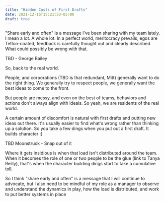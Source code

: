 ```yaml
---
title: "Hidden Costs of First Drafts"
date: 2021-12-16T15:21:53-05:00
draft: true
---
```


"Share early and often" is a message I've been sharing with my team lately. I mean a lot. A whole lot. In a perfect world, meritocracy prevails, egos are Teflon-coated, feedback is carefully thought out and clearly described. What could possibly be wrong with that.

TBD - George Bailey

So, back to the real world.

People, and corporations (TBD is that redundant, Mitt) generally want to do the right thing. We generally try to respect people, we generally want the best ideas to come to the front.

But people are messy, and even on the best of teams, behaviors and actions don't always align with ideals. So yeah, we are residents of the real world.

A certain amount of discomfort is natural with first drafts and putting new ideas out there. It's usually easier to find what's wrong rather than thinking up a solution. So you take a few dings when you put out a first draft. It builds character :)

TBD Moonstruck - Snap out of it

Where it gets insidious is when that load isn't distributed around the team. When it becomes the role of one or two people to be the glue (link to Tanya Reilly), that's when the character building dings start to take a cumulative toll.

So I think "share early and often" is a message that I will continue to advocate, but I also need to be mindful of my role as a manager to observe and understand the dynamics in play, how the load is distributed, and work to put better systems in place